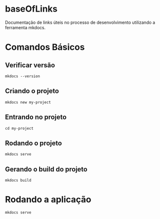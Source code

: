 # baseOfLinks
Documentação de links úteis no processo de desenvolvimento utilizando a ferramenta mkdocs.

# Comandos Básicos

## Verificar versão
```
mkdocs --version

```
## Criando o projeto
```
mkdocs new my-project

```
## Entrando no projeto
```
cd my-project

```
## Rodando o projeto
```
mkdocs serve

```
## Gerando o build do projeto
```
mkdocs build
```

# Rodando a aplicação
```
mkdocs serve
```